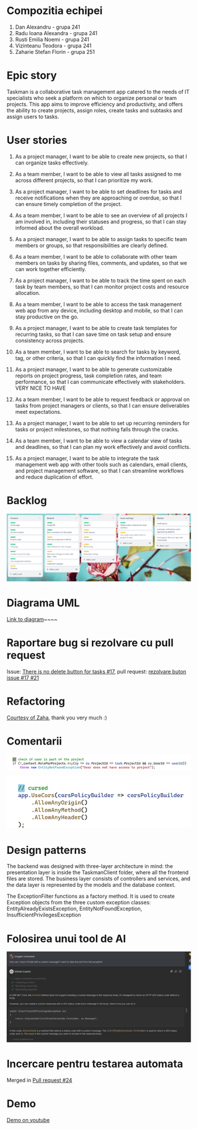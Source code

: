 # Compozitia echipei

1. Dan Alexandru - grupa 241
2. Radu Ioana Alexandra - grupa 241
3. Rusti Emilia Noemi - grupa 241
4. Vizinteanu Teodora - grupa 241
5. Zaharie Stefan Florin - grupa 251

# Epic story

Taskman is a collaborative task management app catered to the needs of IT specialists who seek a platform on which to organize personal or team projects. This app aims to improve efficiency and productivity, and offers the ability to create projects, assign roles, create tasks and subtasks and assign users to tasks.

# User stories

1. As a project manager, I want to be able to create new projects, so that I can organize tasks effectively.

2. As a team member, I want to be able to view all tasks assigned to me across different projects, so that I can prioritize my work.

3. As a project manager, I want to be able to set deadlines for tasks and receive notifications when they are approaching or overdue, so that I can ensure timely completion of the project.

4. As a team member, I want to be able to see an overview of all projects I am involved in, including their statuses and progress, so that I can stay informed about the overall workload.

5. As a project manager, I want to be able to assign tasks to specific team members or groups, so that responsibilities are clearly defined.

6. As a team member, I want to be able to collaborate with other team members on tasks by sharing files, comments, and updates, so that we can work together efficiently.

7. As a project manager, I want to be able to track the time spent on each task by team members, so that I can monitor project costs and resource allocation.

8. As a team member, I want to be able to access the task management web app from any device, including desktop and mobile, so that I can stay productive on the go.

9. As a project manager, I want to be able to create task templates for recurring tasks, so that I can save time on task setup and ensure consistency across projects.

10. As a team member, I want to be able to search for tasks by keyword, tag, or other criteria, so that I can quickly find the information I need.

11. As a project manager, I want to be able to generate customizable reports on project progress, task completion rates, and team performance, so that I can communicate effectively with stakeholders. VERY NICE TO HAVE

12. As a team member, I want to be able to request feedback or approval on tasks from project managers or clients, so that I can ensure deliverables meet expectations.

13. As a project manager, I want to be able to set up recurring reminders for tasks or project milestones, so that nothing falls through the cracks.

14. As a team member, I want to be able to view a calendar view of tasks and deadlines, so that I can plan my work effectively and avoid conflicts.

15. As a project manager, I want to be able to integrate the task management web app with other tools such as calendars, email clients, and project management software, so that I can streamline workflows and reduce duplication of effort.

# Backlog

![trello pic!](assets/trello_back.png)

# Diagrama UML

[Link to diagram](TaskmanAPI/puml/include.puml)~~~~

# Raportare bug si rezolvare cu pull request

Issue: [There is no delete button for tasks #17](https://github.com/oxygen-consumer/taskman/issues/17), pull request: [rezolvare buton issue #17 #21](https://github.com/oxygen-consumer/taskman/pull/21)

# Refactoring

[Courtesy of Zaha](https://github.com/oxygen-consumer/taskman/pull/16), thank you very much :\)

# Comentarii

![Normal comment!](assets/normal_comment.png)

![Funny comment!](assets/funny_comment.png)

# Design patterns

The backend was designed with three-layer architecture in mind: the presentation layer is inside the TaskmanClient folder, where all the frontend files are stored. The business layer consists of controllers and services, and the data layer is represented by the models and the database context.

The ExceptionFilter functions as a factory method. It is used to create Exception objects from the three custom exception classes: EntityAlreadyExistsException, EntityNotFoundException, InsufficientPrivilegesException

# Folosirea unui tool de AI

![Copilot convo 1!](assets/first_conv.jpeg)

# Incercare pentru testarea automata

Merged in [Pull request #24](https://github.com/oxygen-consumer/taskman/pull/24)

# Demo

[Demo on youtube](https://www.youtube.com/watch?v=x8fejXsREtI)